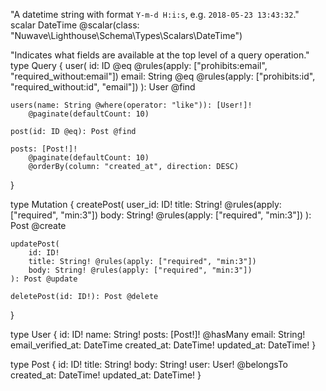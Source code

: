 "A datetime string with format `Y-m-d H:i:s`, e.g. `2018-05-23 13:43:32`."
scalar DateTime
    @scalar(class: "Nuwave\\Lighthouse\\Schema\\Types\\Scalars\\DateTime")

"Indicates what fields are available at the top level of a query operation."
type Query {
    user(
        id: ID @eq @rules(apply: ["prohibits:email", "required_without:email"])
        email: String
            @eq
            @rules(apply: ["prohibits:id", "required_without:id", "email"])
    ): User @find

    users(name: String @where(operator: "like")): [User!]!
        @paginate(defaultCount: 10)

    post(id: ID @eq): Post @find

    posts: [Post!]!
        @paginate(defaultCount: 10)
        @orderBy(column: "created_at", direction: DESC)
}

type Mutation {
    createPost(
        user_id: ID!
        title: String! @rules(apply: ["required", "min:3"])
        body: String! @rules(apply: ["required", "min:3"])
    ): Post @create

    updatePost(
        id: ID!
        title: String! @rules(apply: ["required", "min:3"])
        body: String! @rules(apply: ["required", "min:3"])
    ): Post @update

    deletePost(id: ID!): Post @delete
}

type User {
    id: ID!
    name: String!
    posts: [Post!]! @hasMany
    email: String!
    email_verified_at: DateTime
    created_at: DateTime!
    updated_at: DateTime!
}

type Post {
    id: ID!
    title: String!
    body: String!
    user: User! @belongsTo
    created_at: DateTime!
    updated_at: DateTime!
}
